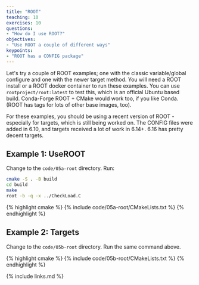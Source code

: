 ```yaml
---
title: "ROOT"
teaching: 10
exercises: 10
questions:
- "How do I use ROOT?"
objectives:
- "Use ROOT a couple of different ways"
keypoints:
- "ROOT has a CONFIG package"
---
```


Let's try a couple of ROOT examples; one with the classic variable/global configure and one with the
newer target method. You will need a ROOT install or a ROOT docker container to run these examples.
You can use `rootproject/root:latest` to test this, which is an official
Ubuntu based build. Conda-Forge ROOT + CMake would work too, if you like Conda. (ROOT has tags for
lots of other base images, too).

For these examples, you should be using a recent version of ROOT - especially for targets, which is
still being worked on. The CONFIG files were added in 6.10, and targets received a lot of work in
6.14+. 6.16 has pretty decent targets.

## Example 1: UseROOT

Change to the `code/05a-root` directory.  Run:

```bash
cmake -S . -B build
cd build
make
root -b -q -x ../CheckLoad.C
```

{% highlight cmake %}
{% include code/05a-root/CMakeLists.txt %}
{% endhighlight %}



## Example 2: Targets

Change to the `code/05b-root` directory. Run the same command above.

{% highlight cmake %}
{% include code/05b-root/CMakeLists.txt %}
{% endhighlight %}

{% include links.md %}

